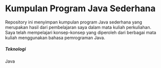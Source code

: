 # Kumpulan Program Java Sederhana

Repository ini menyimpan kumpulan program Java sederhana yang merupakan hasil dari pembelajaran saya dalam mata kuliah perkuliahan. Saya telah mempelajari konsep-konsep yang diperoleh dari berbagai mata kuliah menggunakan bahasa pemrograman Java.

##### Teknologi

Java
